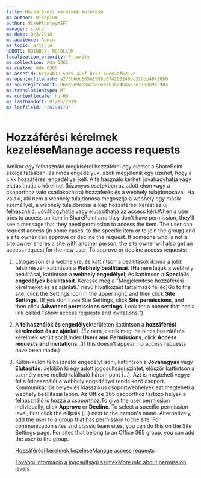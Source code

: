 ```yaml
---
title: Hozzáférési kérelmek kezelése
ms.author: mikeplum
author: MikePlumleyMSFT
manager: scotv
ms.date: 8/3/2018
ms.audience: Admin
ms.topic: article
ROBOTS: NOINDEX, NOFOLLOW
localization_priority: Priority
ms.collection: Adm_O365
ms.custom: Adm_O365
ms.assetid: 6c1a4b19-5915-428f-bc57-40ee2af62178
ms.openlocfilehash: a273b6dd665e1998c874203248bc31bbb40f20b0
ms.sourcegitcommit: d6ea5e9458a2b8ceaab3ac4bd483e1130b9a398a
ms.translationtype: MT
ms.contentlocale: hu-HU
ms.lasthandoff: 01/15/2019
ms.locfileid: "28294173"
---
```

# <a name="manage-access-requests"></a><span data-ttu-id="2ca59-102">Hozzáférési kérelmek kezelése</span><span class="sxs-lookup"><span data-stu-id="2ca59-102">Manage access requests</span></span>

<span data-ttu-id="2ca59-p101">Amikor egy felhasználó megkísérel hozzáférni egy elemet a SharePoint szolgáltatásban, és nincs engedélyük, azok megjelenik egy üzenet, hogy a cikk hozzáférési engedéllyel kell. A felhasználó kérheti jóváhagyhatja vagy elutasíthatja a kérelmet (bizonyos esetekben az adott elem vagy a csoporthoz való csatlakozásra) hozzáférés és a webhely tulajdonosával. Ha valaki, aki nem a webhely tulajdonosa megosztja a webhely egy másik személlyel, a webhely tulajdonosa is kap hozzáférési kérést az új felhasználó. Jóváhagyhatja vagy elutasíthatja az access kéri:</span><span class="sxs-lookup"><span data-stu-id="2ca59-p101">When a user tries to access an item in SharePoint and they don't have permission, they'll see a message that they need permission to access the item. The user can request access (in some cases, to the specific item or to join the group) and a site owner can approve or decline the request. If someone who is not a site owner shares a site with another person, the site owner will also get an access request for the new user. To approve or decline access requests:</span></span>
  
1. <span data-ttu-id="2ca59-p102">Látogasson el a webhelyre, és kattintson a beállítások ikonra a jobb felső részén kattintson a **Webhely beállításai**. (Ha nem látjuk a webhely beállításai, kattintson a **webhely engedélyei**, és kattintson a **Speciális engedélyek beállításait**. Keresse meg a "Megjelenítése hozzáférési kérelmeket és az ajánlati." nevű hivatkozást tartalmazó fejléc)</span><span class="sxs-lookup"><span data-stu-id="2ca59-p102">Go to the site, click the Settings icon in the upper right, and then click **Site Settings**. (If you don't see Site Settings, click **Site permissions**, and then click **Advanced permissions settings**. Look for a banner that has a link called "Show access requests and invitations.")</span></span>
    
2. <span data-ttu-id="2ca59-p103">A **felhasználók és engedélyek**területen kattintson a **hozzáférési kérelmeket és az ajánlati**. (Ez nem jelenik meg, ha nincs hozzáférési kérelmek került sor.)</span><span class="sxs-lookup"><span data-stu-id="2ca59-p103">Under **Users and Permissions**, click **Access requests and invitations**. (If this doesn't appear, no access requests have been made.)</span></span>
    
3. <span data-ttu-id="2ca59-p104">Külön-külön felhasználói engedélyt adni, kattintson a **Jóváhagyás** vagy **Elutasítás**. Jelöljön ki egy adott jogosultsági szintet, először kattintson a személy neve mellett található három pont (...). Azt is megteheti vegye fel a felhasználót a webhely engedéllyel rendelkező csoport. Kommunikációs helyek és klasszikus csoportwebhelyek ezt megteheti a webhely beállításai lapon. Az Office 365 csoporthoz tartozó helyek a felhasználó is hozzá a csoporthoz.</span><span class="sxs-lookup"><span data-stu-id="2ca59-p104">To give the user permission individually, click **Approve** or **Decline**. To select a specific permission level, first click the ellipsis (...) next to the person's name. Alternatively, add the user to a group that has permission to the site. For communication sites and classic team sites, you can do this on the Site Settings page. For sites that belong to an Office 365 group, you can add the user to the group.</span></span>
    
    [<span data-ttu-id="2ca59-117">Hozzáférési kérelmek kezelése</span><span class="sxs-lookup"><span data-stu-id="2ca59-117">Manage access requests </span></span>](https://go.microsoft.com/fwlink/?linkid=2008747)
    
    [<span data-ttu-id="2ca59-118">További információ a jogosultsági szintek</span><span class="sxs-lookup"><span data-stu-id="2ca59-118">More info about permission levels</span></span>](https://go.microsoft.com/fwlink/?linkid=867071)
    

